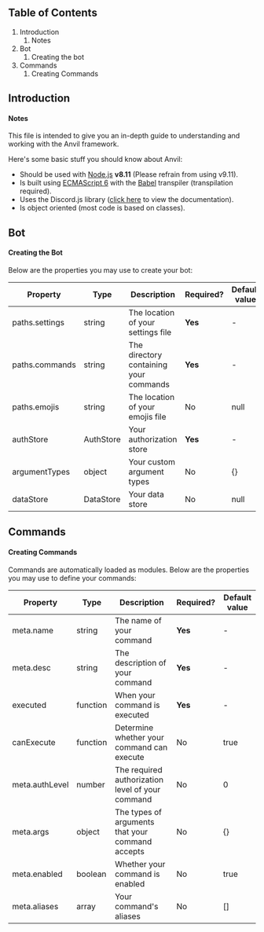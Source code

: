 ## Table of Contents
1. Introduction
    1. Notes
2. Bot
    1. Creating the bot
3. Commands
    1. Creating Commands

## Introduction
#### Notes
This file is intended to give you an in-depth guide to understanding and working with the Anvil framework.

Here's some basic stuff you should know about Anvil:

* Should be used with [Node.js](https://nodejs.org/en/) **v8.11** (Please refrain from using v9.11).
* Is built using [ECMAScript 6](http://es6-features.org/#Constants) with the [Babel](https://babeljs.io/) transpiler (transpilation required).
* Uses the Discord.js library ([click here](https://discord.js.org/#/docs/main/stable/general/welcome) to view the documentation).
* Is object oriented (most code is based on classes).

## Bot
#### Creating the Bot
Below are the properties you may use to create your bot:

| Property       | Type      | Description                            | Required? | Default value |
|----------------|-----------|----------------------------------------|-----------|---------------|
| paths.settings | string    | The location of your settings file     | **Yes**   | -             |
| paths.commands | string    | The directory containing your commands | **Yes**   | -             |
| paths.emojis   | string    | The location of your emojis file       | No        | null          |
| authStore      | AuthStore | Your authorization store               | **Yes**   | -             |
| argumentTypes  | object    | Your custom argument types             | No        | {}            |
| dataStore      | DataStore | Your data store                        | No        | null          |

## Commands
#### Creating Commands
Commands are automatically loaded as modules. Below are the properties you may use to define your commands:


| Property       | Type          | Description                                      | Required? | Default value |
|----------------|---------------|--------------------------------------------------|-----------|---------------|
| meta.name      | string        | The name of your command                         | **Yes**   | -             |
| meta.desc      | string        | The description of your command                  | **Yes**   | -             |
| executed       | function      | When your command is executed                    | **Yes**   | -             |
| canExecute     | function      | Determine whether your command can execute       | No        | true          |
| meta.authLevel | number        | The required authorization level of your command | No        | 0             |
| meta.args      | object        | The types of arguments that your command accepts | No        | {}            |
| meta.enabled   | boolean       | Whether your command is enabled                  | No        | true          |
| meta.aliases   | array<string> | Your command's aliases                           | No        | []            |

